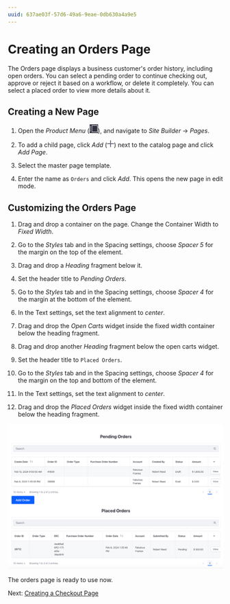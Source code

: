 ```yaml
---
uuid: 637ae03f-57d6-49a6-9eae-0db630a4a9e5
---
```

# Creating an Orders Page

The Orders page displays a business customer's order history, including open orders. You can select a pending order to continue checking out, approve or reject it based on a workflow, or delete it completely. You can select a placed order to view more details about it.

## Creating a New Page

1. Open the *Product Menu* (![Product Menu](../../images/icon-product-menu.png)), and navigate to *Site Builder* &rarr; *Pages*.

1. To add a child page, click *Add* (![Add](../../images/icon-plus.png)) next to the catalog page and click *Add Page*.

1. Select the master page template.

1. Enter the name as `Orders` and click *Add*. This opens the new page in edit mode.

## Customizing the Orders Page

1. Drag and drop a container on the page. Change the Container Width to *Fixed Width*.

1. Go to the *Styles* tab and in the Spacing settings, choose *Spacer 5* for the margin on the top of the element.

1. Drag and drop a *Heading* fragment below it.

1. Set the header title to *Pending Orders*.

1. Go to the *Styles* tab and in the Spacing settings, choose *Spacer 4* for the margin at the bottom of the element.

1. In the Text settings, set the text alignment to *center*.

1. Drag and drop the *Open Carts* widget inside the fixed width container below the heading fragment.

1. Drag and drop another *Heading* fragment below the open carts widget.

1. Set the header title to `Placed Orders`.

1. Go to the *Styles* tab and in the Spacing settings, choose *Spacer 4* for the margin on the top and bottom of the element.

1. In the Text settings, set the text alignment to *center*.

1. Drag and drop the *Placed Orders* widget inside the fixed width container below the heading fragment.

![The orders page contains two sections displayed placed orders and pending orders.](./creating-an-orders-page/images/01.png)

The orders page is ready to use now. 

Next: [Creating a Checkout Page](./creating-a-checkout-page.md)
